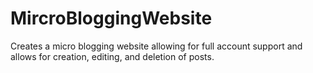# MircroBloggingWebsite
Creates a micro blogging website allowing for full account support and allows for creation, editing, and deletion of posts.
